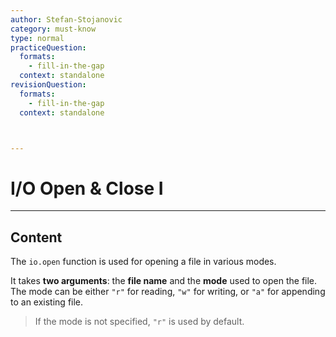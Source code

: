 ```yaml
---
author: Stefan-Stojanovic
category: must-know
type: normal
practiceQuestion:
  formats:
    - fill-in-the-gap
  context: standalone
revisionQuestion:
  formats:
    - fill-in-the-gap
  context: standalone



---
```


# I/O Open & Close I

---
## Content

The `io.open` function is used for opening a file in various modes. 

It takes **two arguments**: the **file name** and the **mode** used to open the file. The mode can be either `"r"` for reading, `"w"` for writing, or `"a"` for appending to an existing file. 

> If the mode is not specified, `"r"` is used by default.


